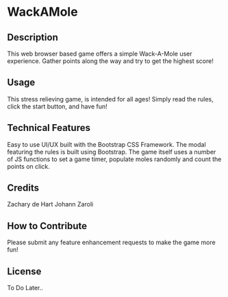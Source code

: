 # WackAMole
## Description
This web browser based game offers a simple Wack-A-Mole user experience. Gather points along the way and try to get the highest score!
## Usage
This stress relieving game, is intended for all ages! Simply read the rules, click the start button, and have fun!
## Technical Features
Easy to use UI/UX built with the Bootstrap CSS Framework. The modal featuring the rules is built using Bootstrap. The game itself uses a number of JS functions to set a game timer, populate moles randomly and count the points on click.
## Credits
Zachary de Hart
Johann Zaroli
## How to Contribute
Please submit any feature enhancement requests to make the game more fun!
## License
To Do Later..
